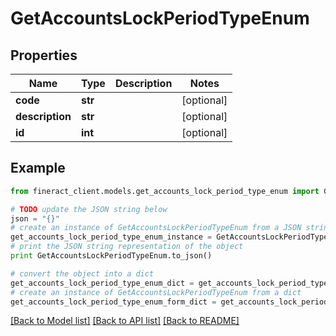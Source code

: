 # GetAccountsLockPeriodTypeEnum


## Properties

Name | Type | Description | Notes
------------ | ------------- | ------------- | -------------
**code** | **str** |  | [optional] 
**description** | **str** |  | [optional] 
**id** | **int** |  | [optional] 

## Example

```python
from fineract_client.models.get_accounts_lock_period_type_enum import GetAccountsLockPeriodTypeEnum

# TODO update the JSON string below
json = "{}"
# create an instance of GetAccountsLockPeriodTypeEnum from a JSON string
get_accounts_lock_period_type_enum_instance = GetAccountsLockPeriodTypeEnum.from_json(json)
# print the JSON string representation of the object
print GetAccountsLockPeriodTypeEnum.to_json()

# convert the object into a dict
get_accounts_lock_period_type_enum_dict = get_accounts_lock_period_type_enum_instance.to_dict()
# create an instance of GetAccountsLockPeriodTypeEnum from a dict
get_accounts_lock_period_type_enum_form_dict = get_accounts_lock_period_type_enum.from_dict(get_accounts_lock_period_type_enum_dict)
```
[[Back to Model list]](../README.md#documentation-for-models) [[Back to API list]](../README.md#documentation-for-api-endpoints) [[Back to README]](../README.md)


